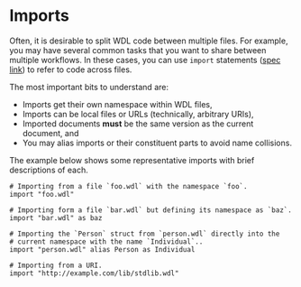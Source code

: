 # Imports

Often, it is desirable to split WDL code between multiple files. For example, you may
have several common tasks that you want to share between multiple workflows. In these
cases, you can use `import` statements ([spec link][spec-import-statements]) to refer to
code across files.

The most important bits to understand are:

* Imports get their own namespace within WDL files,
* Imports can be local files or URLs (technically, arbitrary URIs),
* Imported documents **must** be the same version as the current document, and
* You may alias imports or their constituent parts to avoid name collisions.

The example below shows some representative imports with brief descriptions of each.

```wdl
# Importing from a file `foo.wdl` with the namespace `foo`.
import "foo.wdl"

# Importing form a file `bar.wdl` but defining its namespace as `baz`.
import "bar.wdl" as baz

# Importing the `Person` struct from `person.wdl` directly into the
# current namespace with the name `Individual`..
import "person.wdl" alias Person as Individual 

# Importing from a URI.
import "http://example.com/lib/stdlib.wdl"
```

[spec-import-statements]:
    https://github.com/openwdl/wdl/blob/wdl-1.2/SPEC.md#import-statements
